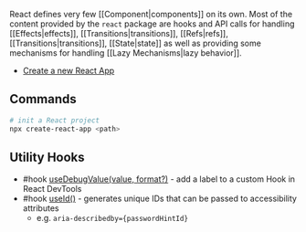 React defines very few [[Component|components]] on its own. Most of the content provided by the `react` package are hooks and API calls for handling [[Effects|effects]], [[Transitions|transitions]], [[Refs|refs]], [[Transitions|transitions]], [[State|state]] as well as providing some mechanisms for handling [[Lazy Mechanisms|lazy behavior]].

- [Create a new React App](https://reactjs.org/docs/create-a-new-react-app.html)
## Commands
```sh
# init a React project
npx create-react-app <path>
```

## Utility Hooks
- #hook [useDebugValue(value, format?)](https://beta.reactjs.org/reference/react/useDebugValue) - add a label to a custom Hook in React DevTools
- #hook [useId()](https://beta.reactjs.org/reference/react/useId) - generates unique IDs that can be passed to accessibility attributes
	- e.g. `aria-describedby={passwordHintId}`


